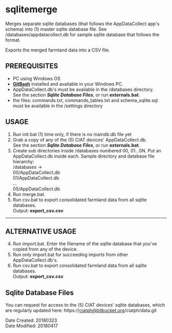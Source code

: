 # sqlitemerge
Merges separate sqlite databases (that follows the AppDataCollect app's schema) into (1) master sqlite database file.
See /databases/appdatacollect.db for sample sqlite database that follows the format.<br>

Exports the merged farmland data into a CSV file.

## PREREQUISITES
* PC using Windows OS
* [**GitBash**](https://git-scm.com/downloads) installed and available in your Windows PC.
* AppDataCollect.db's must be available in the /databases directory. <br>
  See the section _**Sqlite Database Files**_, or run **externals.bat**. <br>
* the files: commands.txt, commands_tables.txt and schema_sqlite.sql must be available in
  the /settings directory

## USAGE
1. Run init.bat (1) time only, if there is no maindb.db file yet
2. Grab a copy of any of the (5) CIAT devices' AppDataCollect.db.<br>
   See the section _**Sqlite Database Files**_, or run **externals.bat**. <br>
3. Create sub directories inside /databases numbered 00, 01...0N. Put an AppDataCollect.db inside each. Sample directory and database file hierarchy:<br> 
/databases -> <br>
00/AppDataCollect.db<br>
01/AppDataCollect.db<br>
...<br>
05/AppDataCollect.db
4. Run merge.bat. 
5. Run csv.bat to export consolidated farmland data from all sqlite databases.<br>
Output: **export_csv.csv**


----------

## ALTERNATIVE USAGE
4. Run import.bat. Enter the filename of the sqlite database that 
   you've copied from any of the device.   
5. Run only import.bat for succeeding imports from other AppDataCollect.db's.
6. Run csv.bat to export consolidated farmland data from all sqlite databases.<br>
Output: **export_csv.csv**

## Sqlite Database Files
You can request for access to the (5) CIAT devices' sqlite databases, which are regularly updated here:
https://ciatph@bitbucket.org/ciatph/data.git

Date Created: 20180323<br>
Date Modified: 20180417
